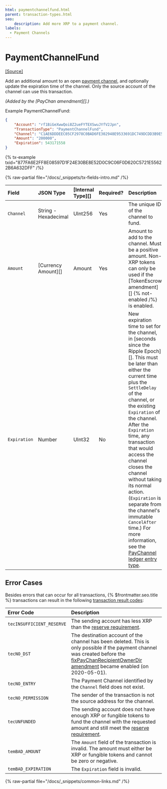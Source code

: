 ```yaml
---
html: paymentchannelfund.html
parent: transaction-types.html
seo:
    description: Add more XRP to a payment channel.
labels:
  - Payment Channels
---
```

# PaymentChannelFund
[[Source]](https://github.com/XRPLF/rippled/blob/master/src/xrpld/app/tx/detail/PayChan.cpp "Source")

Add an additional amount to an open [payment channel](../../../../concepts/payment-types/payment-channels.md), and optionally update the expiration time of the channel. Only the source account of the channel can use this transaction.

_(Added by the [PayChan amendment][].)_

Example PaymentChannelFund:

```json
{
    "Account": "rf1BiGeXwwQoi8Z2ueFYTEXSwuJYfV2Jpn",
    "TransactionType": "PaymentChannelFund",
    "Channel": "C1AE6DDDEEC05CF2978C0BAD6FE302948E9533691DC749DCDD3B9E5992CA6198",
    "Amount": "200000",
    "Expiration": 543171558
}
```

{% tx-example txid="877FA6E2FF8E08597D1F24E30BE8E52D0C9C06F0D620C5721E55622B6A632DFF" /%}

{% raw-partial file="/docs/_snippets/tx-fields-intro.md" /%}

| Field        | JSON Type            | [Internal Type][] | Required? | Description |
|:-------------|:---------------------|:------------------|:----------|:------------|
| `Channel`    | String - Hexadecimal | UInt256           | Yes       | The unique ID of the channel to fund. |
| `Amount`     | [Currency Amount][]  | Amount            | Yes       | Amount to add to the channel. Must be a positive amount. Non-XRP tokens can only be used if the [TokenEscrow amendment][] {% not-enabled /%} is enabled. |
| `Expiration` | Number               | UInt32            | No        | New expiration time to set for the channel, in [seconds since the Ripple Epoch][]. This must be later than either the current time plus the `SettleDelay` of the channel, or the existing `Expiration` of the channel. After the `Expiration` time, any transaction that would access the channel closes the channel without taking its normal action. (`Expiration` is separate from the channel's immutable `CancelAfter` time.) For more information, see the [PayChannel ledger entry type](../../ledger-data/ledger-entry-types/paychannel.md). |

## Error Cases

Besides errors that can occur for all transactions, {% $frontmatter.seo.title %} transactions can result in the following [transaction result codes](../transaction-results/index.md):

| Error Code                | Description                                      |
|:--------------------------|:-------------------------------------------------|
| `tecINSUFFICIENT_RESERVE` | The sending account has less XRP than the [reserve requirement](../../../../concepts/accounts/reserves.md). |
| `tecNO_DST`               | The destination account of the channel has been deleted. This is only possible if the payment channel was created before the [fixPayChanRecipientOwnerDir amendment](/resources/known-amendments.md#fixpaychanrecipientownerdir) became enabled (on 2020-05-01). |
| `tecNO_ENTRY`             | The Payment Channel identified by the `Channel` field does not exist. |
| `tecNO_PERMISSION`        | The sender of the transaction is not the source address for the channel. |
| `tecUNFUNDED`             | The sending account does not have enough XRP or fungible tokens to fund the channel with the requested amount and still meet the [reserve requirement](../../../../concepts/accounts/reserves.md). |
| `temBAD_AMOUNT`           | The `Amount` field of the transaction is invalid. The amount must either be XRP or fungible tokens and cannot be zero or negative. |
| `temBAD_EXPIRATION`       | The `Expiration` field is invalid.              |

{% raw-partial file="/docs/_snippets/common-links.md" /%}
